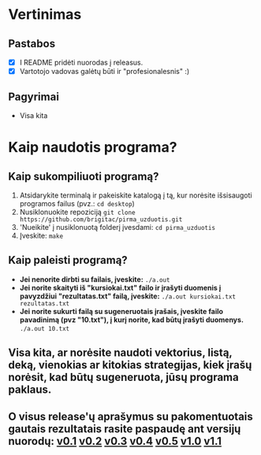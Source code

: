 # Vertinimas

## Pastabos

- [x] I README pridėti nuorodas į releasus.
- [x] Vartotojo vadovas galėtų būti ir "profesionalesnis" :)

## Pagyrimai

- Visa kita

# Kaip naudotis programa?

## Kaip sukompiliuoti programą?
1. Atsidarykite terminalą ir pakeiskite katalogą į tą, kur norėsite išsisaugoti programos failus 
(pvz.: ```cd desktop```)
2. Nusiklonuokite repoziciją ```git clone https://github.com/brigitac/pirma_uzduotis.git```
3. 'Nueikite' į nusiklonuotą folderį įvesdami: ```cd pirma_uzduotis```
4. Įveskite: ```make ```
## Kaip paleisti programą?
- __Jei nenorite dirbti su failais, įveskite:__ ```./a.out```
- __Jei norite skaityti iš "kursiokai.txt" failo ir įrašyti duomenis į pavyzdžiui "rezultatas.txt" failą, įveskite:__ ``` ./a.out kursiokai.txt rezultatas.txt ```
- __Jei norite sukurti failą su sugeneruotais įrašais, įveskite failo pavadinimą (pvz "10.txt"), į kurį norite, kad būtų įrašyti duomenys.__ ``` ./a.out 10.txt ```
## Visa kita, ar norėsite naudoti vektorius, listą, deką, vienokias ar kitokias strategijas, kiek įrašų norėsit, kad būtų sugeneruota, jūsų programa paklaus. 
## O visus release'ų aprašymus su pakomentuotais gautais rezultatais rasite paspaudę ant versijų nuorodų: [v0.1](https://github.com/brigitac/pirma_uzduotis/releases/tag/v0.1)  [v0.2](https://github.com/brigitac/pirma_uzduotis/releases/tag/v0.2)  [v0.3](https://github.com/brigitac/pirma_uzduotis/releases/tag/v0.3)  [v0.4](https://github.com/brigitac/pirma_uzduotis/releases/tag/v0.4)  [v0.5](https://github.com/brigitac/pirma_uzduotis/releases/tag/v0.5)  [v1.0](https://github.com/brigitac/pirma_uzduotis/releases/tag/v1.0)  [v1.1](https://github.com/brigitac/pirma_uzduotis/releases/tag/v1.1)
